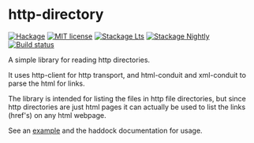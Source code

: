 # http-directory

[![Hackage](https://img.shields.io/hackage/v/http-directory.svg)](https://hackage.haskell.org/package/http-directory)
[![MIT license](https://img.shields.io/badge/license-MIT-blue.svg)](LICENSE)
[![Stackage Lts](http://stackage.org/package/http-directory/badge/lts)](http://stackage.org/lts/package/http-directory)
[![Stackage Nightly](http://stackage.org/package/http-directory/badge/nightly)](http://stackage.org/nightly/package/http-directory)
[![Build status](https://secure.travis-ci.org/juhp/http-directory.svg)](https://travis-ci.org/juhp/http-directory)

A simple library for reading http directories.

It uses http-client for http transport, and
html-conduit and xml-conduit to parse the html for links.

The library is intended for listing the files in http file directories,
but since http directories are just html pages it can actually be used
to list the links (href's) on any html webpage.

See an [example](https://github.com/juhp/http-directory/blob/master/example/latest-ghc.hs) and the haddock documentation for usage.
